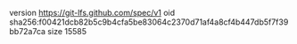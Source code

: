 version https://git-lfs.github.com/spec/v1
oid sha256:f00421dcb82b5c9b4cfa5be83064c2370d71af4a8cf4b447db5f7f39bb72a7ca
size 15585
